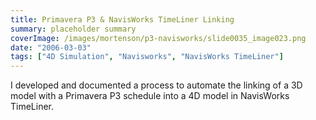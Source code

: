 ```yaml
---
title: Primavera P3 & NavisWorks TimeLiner Linking
summary: placeholder summary
coverImage: /images/mortenson/p3-navisworks/slide0035_image023.png
date: "2006-03-03"
tags: ["4D Simulation", "Navisworks", "NavisWorks TimeLiner"]
---
```


I developed and documented a process to automate the linking of a 3D model with a Primavera P3 schedule into a 4D model in NavisWorks TimeLiner.
